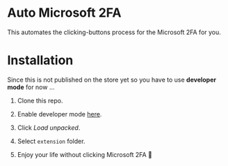 # Auto Microsoft 2FA

This automates the clicking-buttons process for the Microsoft 2FA for you.

# Installation

Since this is not published on the store yet so you have to use **developer mode** for now ...

1. Clone this repo.

1. Enable developer mode [here](chrome://extensions/).

1. Click *Load unpacked*.

1. Select `extension` folder.

1. Enjoy your life without clicking Microsoft 2FA 🎉
